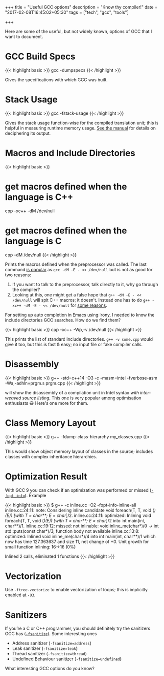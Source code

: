 +++
title = "Useful GCC options"
description = "Know thy compiler!"
date = "2017-02-08T16:45:02+05:30"
tags = ["tech", "gcc", "tools"]

+++

Here are some of the useful, but not widely known, options of GCC that I want to document.

# GCC Build Specs

{{< highlight basic >}}
gcc -dumpspecs
{{< /highlight >}}

Gives the specifications with which GCC was built.

# Stack Usage

{{< highlight basic >}}
gcc -fstack-usage
{{< /highlight >}}

Gives the stack usage function-wise for the compiled translation unit; this is helpful in measuring runtime memory usage.  [See the manual][stack_usage] for details on deciphering its output.

# Macros and Include Directories

{{< highlight basic >}}
# get macros defined when the language is C++
cpp -xc++ -dM /dev/null

# get macros defined when the language is C
cpp -dM /dev/null
{{< /highlight >}}

[stack_usage]: https://gcc.gnu.org/onlinedocs/gcc/Developer-Options.html#index-fstack-usage

Prints the macros defined when the preprocessor was called.  The last command [is popular][macro_SO_question] as `gcc -dM -E - << /dev/null` but is not as good for two reasons:

1. If you want to talk to the preprocessor, talk directly to it, why go through the compiler?
2. Looking at this, one might get a false hope that `g++ -dM -E - << /dev/null` will spit C++ macros; it doesn't.  Instead one has to do `g++ -xc++ -dM -E - << /dev/null` for [some reasons][macro_g++].

[macro_SO_question]: http://stackoverflow.com/a/2224357/183120
[macro_g++]: http://stackoverflow.com/a/27980787/183120

For setting up auto completion in Emacs using Irony, I needed to know the include directories GCC searches.  How do we find them?

{{< highlight basic >}}
cpp -xc++ -Wp,-v /dev/null
{{< /highlight >}}

This prints the list of standard include directories.  `g++ -v some.cpp` would give it too, but this is fast & easy; no input file or fake compiler calls.

# Disassembly

{{< highlight basic >}}
g++ -std=c++14 -O3 -c -masm=intel -fverbose-asm -Wa,-adhln=prgm.s prgm.cpp
{{< /highlight >}}

will show the disassembly of a compilation unit in Intel syntax *with inter-weaved source listing*.  This one is very popular among optimisation enthusiasts 😃  Here's one more for them.

# Class Memory Layout

{{< highlight basic >}}
g++ -fdump-class-hierarchy my_classes.cpp
{{< /highlight >}}

This would show object memory layout of classes in the source; includes classes with complex inheritance hierarchies.

# Optimization Result

With GCC 9 you can check if an optimization was performed or missed ([`-fopt-info`][opt-info]). Example

{{< highlight basic >}}
$ g++ -c inline.cc -O2 -fopt-info-inline-all
inline.cc:24:11: note: Considering inline candidate void foreach(T, T, void (*)(E)) [with T = char**; E = char*]/2.
inline.cc:24:11: optimized:  Inlining void foreach(T, T, void (*)(E)) [with T = char**; E = char*]/2 into int main(int, char**)/1.
inline.cc:19:12: missed:   not inlinable: void inline_me(char*)/0 -> int std::puts(const char*)/3, function body not available
inline.cc:13:8: optimized:  Inlined void inline_me(char*)/4 into int main(int, char**)/1 which now has time 127.363637 and size 11, net change of +0.
Unit growth for small function inlining: 16->16 (0%)

Inlined 2 calls, eliminated 1 functions
{{< /highlight >}}

[opt-info]: https://gcc.gnu.org/onlinedocs/gcc-9.1.0/gcc/Developer-Options.html#index-fopt-info

# Vectorization

Use `-ftree-vectorize` to enable vectorization of loops; this is implicitly enabled at `-O3`.

# Sanitizers

If you’re a C or C++ programmer, you should definitely try the sanitizers GCC has ([`-fsanitize`][instrumentation]).  Some interesting ones

* Address sanitizer (`-fsanitize=address`)
* Leak sanitizer (`-fsanitize=leak`)
* Thread sanitizer (`-fsanitize=thread`)
* Undefined Behaviour sanitizer (`-fsanitize=undefined`)

What interesting GCC options do you know?

[instrumentation]: https://gcc.gnu.org/onlinedocs/gcc/Instrumentation-Options.html
